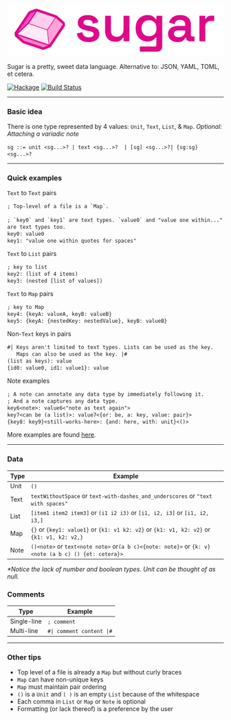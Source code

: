 
![Logo](./assets/sugar_logo.svg)

Sugar is a pretty, sweet data language. Alternative to: JSON, YAML, TOML, et cetera.

[![Hackage](https://img.shields.io/hackage/v/sugar.svg)](http://hackage.haskell.org/package/sugar) [![Build Status](https://github.com/jxv/sugar/actions/workflows/main.yml/badge.svg?branch=main)](https://github.com/jxv/sugar/actions/workflows/main.yml)

---

### Basic idea

There is one type represented by 4 values: `Unit`, `Text`, `List`, & `Map`. _Optional: Attaching a variadic note_

```
sg ::= unit <sg...>? | text <sg...>?  | [sg] <sg...>?| {sg:sg} <sg...>?
```
___

### Quick examples

`Text` to `Text` pairs

```racket
; Top-level of a file is a `Map`.

; `key0` and `key1` are text types. `value0` and "value one within..." are text types too.
key0: value0
key1: "value one within quotes for spaces"
```

`Text` to `List` pairs

```racket
; key to list
key2: (list of 4 items)
key3: (nested [list of values])
```

`Text` to `Map` pairs

```racket
; key to Map
key4: {keyA: valueA, keyB: valueB}
key5: {keyA: {nestedKey: nestedValue}, keyB: valueB}
```

Non-`Text` keys in pairs

```racket
#| Keys aren't limited to text types. Lists can be used as the key.
   Maps can also be used as the key. |#
(list as keys): value
{id0: value0, id1: value1}: value
```

Note examples

```racket
; A note can annotate any data type by immediately following it.
; And a note captures any data type.
key6<note>: value6<"note as text again">
key7<can be (a list)>: value7<{or: be, a: key, value: pair}>
{key8: key9}<still-works-here>: {and: here, with: unit}<()>
```

More examples are found [here](https://github.com/jxv/sugar/tree/main/examples).

---

### Data

| Type | Example |
| ----- | ------------ |
| Unit | `()` |
| Text | `textWithoutSpace` or `text-with-dashes_and_underscores` or `"text with spaces"` |
| List | `[item1 item2 item3]` or `(i1 i2 i3)` or `[i1, i2, i3]` or `[i1, i2, i3,]`|
| Map | `{}` or `{key1: value1}` or `{k1: v1 k2: v2}` or `{k1: v1, k2: v2}` or `{k1: v1, k2: v2,}`|
| Note | `()<note>` or `text<note note>` or`(a b c)<{note: note}>` or `{k: v}<note (a b c) () {et: cetera}>` |

_\*Notice the lack of number and boolean types. Unit can be thought of as null._

### Comments

| Type | Example |
| ---- | ------- |
| Single-line | `; comment` |
| Multi-line | ```#\| comment content \|#``` |

---

### Other tips

* Top level of a file is already a `Map` but without curly braces
* `Map` can have non-unique keys
* `Map` must maintain pair ordering
* `()` is a `Unit` and `( )` is an empty `List` because of the whitespace
* Each comma in `List` or `Map` or `Note` is optional
* Formatting (or lack thereof) is a preference by the user
